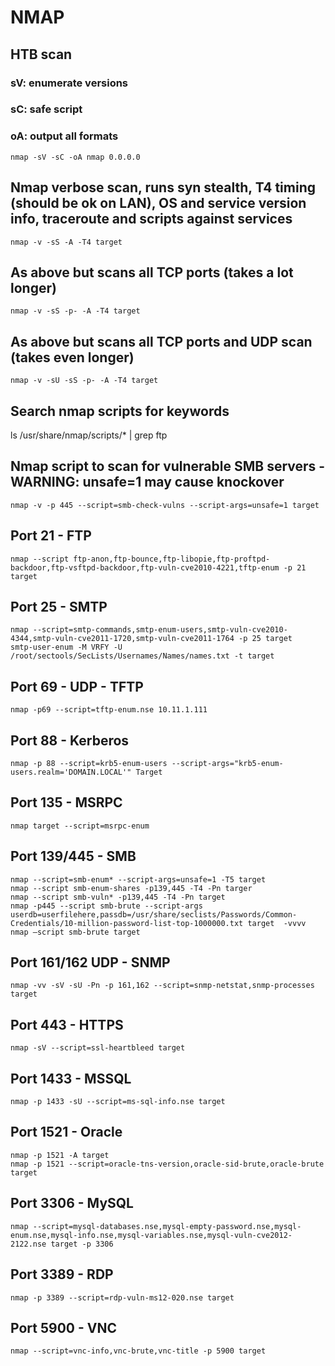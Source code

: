 # NMAP

## HTB scan
### sV: enumerate versions
### sC: safe script
### oA: output all formats

```shell
nmap -sV -sC -oA nmap 0.0.0.0
```

## Nmap verbose scan, runs syn stealth, T4 timing (should be ok on LAN), OS and service version info, traceroute and scripts against services

```shell
nmap -v -sS -A -T4 target
```

## As above but scans all TCP ports (takes a lot longer)

```shell
nmap -v -sS -p- -A -T4 target
```

## As above but scans all TCP ports and UDP scan (takes even longer)

```shell
nmap -v -sU -sS -p- -A -T4 target
```

## Search nmap scripts for keywords
ls /usr/share/nmap/scripts/* | grep ftp

## Nmap script to scan for vulnerable SMB servers - WARNING: unsafe=1 may cause knockover

```shell
nmap -v -p 445 --script=smb-check-vulns --script-args=unsafe=1 target
```

## Port 21 - FTP

```shell
nmap --script ftp-anon,ftp-bounce,ftp-libopie,ftp-proftpd-backdoor,ftp-vsftpd-backdoor,ftp-vuln-cve2010-4221,tftp-enum -p 21 target
```

## Port 25 - SMTP

```shell
nmap --script=smtp-commands,smtp-enum-users,smtp-vuln-cve2010-4344,smtp-vuln-cve2011-1720,smtp-vuln-cve2011-1764 -p 25 target
smtp-user-enum -M VRFY -U /root/sectools/SecLists/Usernames/Names/names.txt -t target
```

## Port 69 - UDP - TFTP

```shell
nmap -p69 --script=tftp-enum.nse 10.11.1.111
```

## Port 88 - Kerberos

```shell
nmap -p 88 --script=krb5-enum-users --script-args="krb5-enum-users.realm='DOMAIN.LOCAL'" Target
```

## Port 135 - MSRPC

```shell
nmap target --script=msrpc-enum
```

## Port 139/445 - SMB

```shell
nmap --script=smb-enum* --script-args=unsafe=1 -T5 target
nmap --script smb-enum-shares -p139,445 -T4 -Pn targer
nmap --script smb-vuln* -p139,445 -T4 -Pn target
nmap -p445 --script smb-brute --script-args userdb=userfilehere,passdb=/usr/share/seclists/Passwords/Common-Credentials/10-million-password-list-top-1000000.txt target  -vvvv
nmap –script smb-brute target
```

## Port 161/162 UDP - SNMP

```shell
nmap -vv -sV -sU -Pn -p 161,162 --script=snmp-netstat,snmp-processes target
```

## Port 443 - HTTPS

```shell
nmap -sV --script=ssl-heartbleed target
```

## Port 1433 - MSSQL

```shell
nmap -p 1433 -sU --script=ms-sql-info.nse target
```

## Port 1521 - Oracle

```shell
nmap -p 1521 -A target
nmap -p 1521 --script=oracle-tns-version,oracle-sid-brute,oracle-brute target
```

## Port 3306 - MySQL

```shell
nmap --script=mysql-databases.nse,mysql-empty-password.nse,mysql-enum.nse,mysql-info.nse,mysql-variables.nse,mysql-vuln-cve2012-2122.nse target -p 3306
```

## Port 3389 - RDP

```shell
nmap -p 3389 --script=rdp-vuln-ms12-020.nse target
```

## Port 5900 - VNC

```shell
nmap --script=vnc-info,vnc-brute,vnc-title -p 5900 target
```
